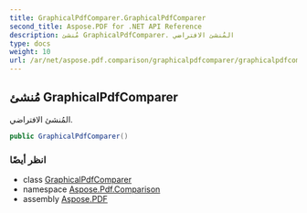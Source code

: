 ```yaml
---
title: GraphicalPdfComparer.GraphicalPdfComparer
second_title: Aspose.PDF for .NET API Reference
description: مُنشئ GraphicalPdfComparer. المُنشئ الافتراضي
type: docs
weight: 10
url: /ar/net/aspose.pdf.comparison/graphicalpdfcomparer/graphicalpdfcomparer/
---
```

## مُنشئ GraphicalPdfComparer

المُنشئ الافتراضي.

```csharp
public GraphicalPdfComparer()
```

### انظر أيضًا

* class [GraphicalPdfComparer](../)
* namespace [Aspose.Pdf.Comparison](../../../aspose.pdf.comparison/)
* assembly [Aspose.PDF](../../../)